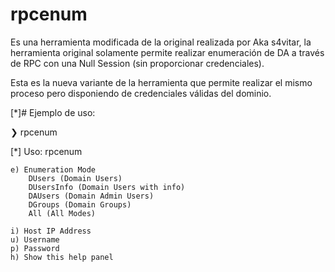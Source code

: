 # rpcenum

Es una herramienta modificada de la original realizada por Aka s4vitar, la herramienta original solamente permite realizar enumeración de DA a través de RPC con una Null Session (sin proporcionar credenciales).

Esta es la nueva variante de la herramienta que permite realizar el mismo proceso pero disponiendo de credenciales válidas del dominio.

[*]# Ejemplo de uso:

❯ rpcenum

[*] Uso: rpcenum

	e) Enumeration Mode
		DUsers (Domain Users)
		DUsersInfo (Domain Users with info)
		DAUsers (Domain Admin Users)
		DGroups (Domain Groups)
		All (All Modes)

	i) Host IP Address
	u) Username
	p) Password
	h) Show this help panel
